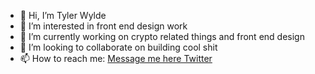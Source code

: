 - 👋 Hi, I’m Tyler Wylde
- 👀 I’m interested in front end design work
- 🌱 I’m currently working on crypto related things and front end design
- 💞️ I’m looking to collaborate on building cool shit
- 📫 How to reach me: <a href="https://twitter.com/Cryptographur">Message me here Twitter</a> 

<!---
kurplunkin/kurplunkin is a ✨ special ✨ repository because its `README.md` (this file) appears on your GitHub profile.
You can click the Preview link to take a look at your changes.
--->
